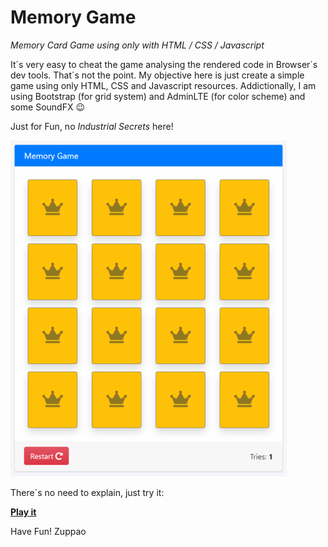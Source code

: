 # Memory Game
_Memory Card Game using only with HTML / CSS / Javascript_

It´s very easy to cheat the game analysing the rendered code in Browser´s dev tools. That´s not the point.
My objective here is just create a simple game using only HTML, CSS and Javascript resources. Addictionally, I am using Bootstrap (for grid system) and AdminLTE (for color scheme) and some SoundFX :wink:

Just for Fun, no _Industrial Secrets_ here!

![image.png](/screen.png)

There´s no need to explain, just try it: 


[**Play it**](https://htmlpreview.github.io/?https://github.com/zuppao/memoryGame/blob/master/Memory.html) 

Have Fun!
Zuppao
